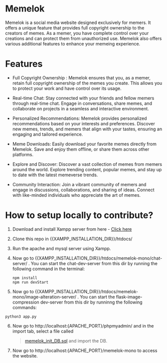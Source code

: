 # Memelok

Memelok is a social media website designed exclusively for memers. It offers a unique feature that provides full copyright ownership to the creators of memes. As a memer, you have complete control over your creations and can protect them from unauthorized use. Memelok also offers various additional features to enhance your memeing experience.

# Features
* Full Copyright Ownership : Memelok ensures that you, as a memer, retain full copyright ownership of the memes you create. This allows you to protect your work and have control over its usage.

* Real-time Chat: Stay connected with your friends and fellow memers through real-time chat. Engage in conversations, share memes, and collaborate on projects in a seamless and interactive environment.

* Personalized Recommendations: Memelok provides personalized recommendations based on your interests and preferences. Discover new memes, trends, and memers that align with your tastes, ensuring an engaging and tailored experience.

* Meme Downloads: Easily download your favorite memes directly from Memelok. Save and enjoy them offline, or share them across other platforms.

* Explore and Discover: Discover a vast collection of memes from memers around the world. Explore trending content, popular memes, and stay up to date with the latest memeverse trends.

* Community Interaction: Join a vibrant community of memers and engage in discussions, collaborations, and sharing of ideas. Connect with like-minded individuals who appreciate the art of memes.

# How to setup locally to contribute?

1. Download and install Xampp server from here - [Click here](https://webwerks.dl.sourceforge.net/project/xampp/XAMPP%20Windows/8.0.28/xampp-windows-x64-8.0.28-0-VS16-installer.exe)
2. Clone this repo in {{XAMPP_INSTALLATION_DIR}}/htdocs/
3. Run the apache and mysql server using Xampp.
4. Now go to {{XAMPP_INSTALLATION_DIR}}/htdocs/memelok-mono/chat-server/ . You can start the chat-dev-server from this dir by running the following command in the terminal:
   ```
   npm install
   npm run devStart
   ```

5. Now go to {{XAMPP_INSTALLATION_DIR}}/htdocs/memelok-mono/image-alteration-server/ . You can start the flask-image-compression dev-server from this dir by runninng the following commands:
  ```
  python3 app.py
  ```

6. Now go to http://localhost:{APACHE_PORT}/phpmyadmin/ and in the import tab, select a file called
   > [memelok_init_DB.sql](DB/memelok_init_DB.sql)
and import the DB.

7. Now go to http://localhost:{APACHE_PORT}/memelok-mono to access the website.
